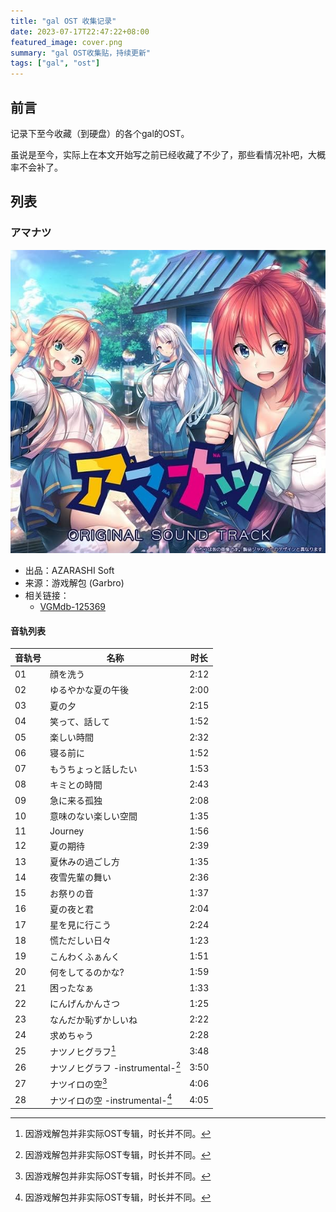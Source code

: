 ```yaml
---
title: "gal OST 收集记录"
date: 2023-07-17T22:47:22+08:00
featured_image: cover.png
summary: "gal OST收集贴，持续更新"
tags: ["gal", "ost"]
---
```


## 前言

记录下至今收藏（到硬盘）的各个gal的OST。

虽说是至今，实际上在本文开始写之前已经收藏了不少了，那些看情况补吧，大概率不会补了。

## 列表

### アマナツ

![アマナツ](01-アマナツ.jpg)

* 出品：AZARASHI Soft
* 来源：游戏解包 (Garbro)
* 相关链接：
  * [VGMdb-125369](https://vgmdb.net/album/125369)

#### 音轨列表

| 音轨号 | 名称 | 时长 |
| ----- | ----- | -------- |
| 01 | 顔を洗う | 2:12 |
| 02 | ゆるやかな夏の午後 | 2:00 |
| 03 | 夏の夕 | 2:15 |
| 04 | 笑って、話して | 1:52 |
| 05 | 楽しい時間 | 2:32 |
| 06 | 寝る前に | 1:52 |
| 07 | もうちょっと話したい | 1:53 |
| 08 | キミとの時間 | 2:43 |
| 09 | 急に来る孤独 | 2:08 |
| 10 | 意味のない楽しい空間 | 1:35 |
| 11 | Journey | 1:56 |
| 12 | 夏の期待 | 2:39 |
| 13 | 夏休みの過ごし方 | 1:35 |
| 14 | 夜雪先輩の舞い | 2:36 |
| 15 | お祭りの音 | 1:37 |
| 16 | 夏の夜と君 | 2:04 |
| 17 | 星を見に行こう | 2:24 |
| 18 | 慌ただしい日々 | 1:23 |
| 19 | こんわくふぁんく | 1:51 |
| 20 | 何をしてるのかな? | 1:59 |
| 21 | 困ったなぁ | 1:33 |
| 22 | にんげんかんさつ | 1:25 |
| 23 | なんだか恥ずかしいね | 2:22 |
| 24 | 求めちゃう | 2:28 |
| 25 | ナツノヒグラフ[^1] | 3:48 |
| 26 | ナツノヒグラフ -instrumental-[^1] | 3:50 |
| 27 | ナツイロの空[^1] | 4:06 |
| 28 | ナツイロの空 -instrumental-[^1] | 4:05 |

[^1]: 因游戏解包并非实际OST专辑，时长并不同。
